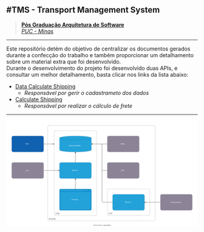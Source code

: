 #TMS - Transport Management System
---
> [**Pós Graduação Arquitetura de Software**](https://www.pucminas.br/PUCVIRTUAL/Pos-Graduacao/Paginas/Arquitetura-de-Software-Distribuido.aspx?PageID=409&moda=1&polo=1&curso=2096&situ=1)<br/>
> [*PUC - Minas*](https://www.pucminas.br/pucvirtual/Paginas/default.aspx)
---
Este repositório detém do objetivo de centralizar os documentos gerados durante a confecção do trabalho e também proporcionar um detalhamento sobre um material extra que foi desenvolvido.<br/>
Durante o desenvolvimento do projeto foi desenvolvido duas APIs, e consultar um melhor detalhamento, basta clicar nos links da lista abaixo:
* [Data Calculate Shipping](https://github.com/EdiPSilva/data-calculate-freight)
    * *Responsável por gerir o cadastrameto dos dados*
* [Calculate Shipping](https://github.com/EdiPSilva/calculate-freight)
    * *Responsável por realizar o cálculo de frete*

---
![Verão atual do TMS](/diagramas/current_version_tms.svg "Verão atual do TMS")